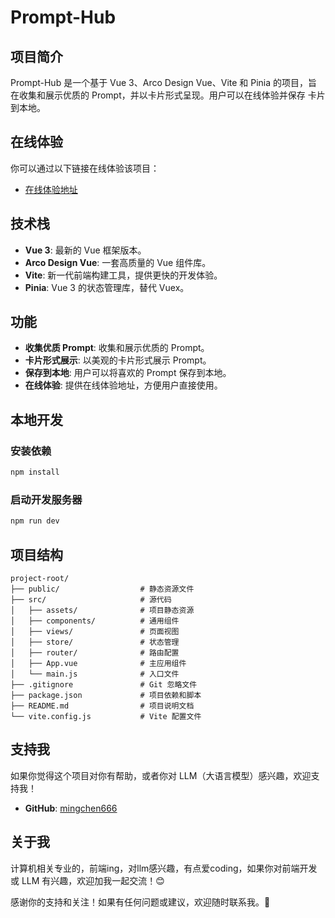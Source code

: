 
# Prompt-Hub

## 项目简介
Prompt-Hub 是一个基于 Vue 3、Arco Design Vue、Vite 和 Pinia 的项目，旨在收集和展示优质的 Prompt，并以卡片形式呈现。用户可以在线体验并保存 卡片 到本地。

## 在线体验
你可以通过以下链接在线体验该项目：
- [在线体验地址](https://prompter.52xm.us.kg/)

## 技术栈
- **Vue 3**: 最新的 Vue 框架版本。
- **Arco Design Vue**: 一套高质量的 Vue 组件库。
- **Vite**: 新一代前端构建工具，提供更快的开发体验。
- **Pinia**: Vue 3 的状态管理库，替代 Vuex。

## 功能
- **收集优质 Prompt**: 收集和展示优质的 Prompt。
- **卡片形式展示**: 以美观的卡片形式展示 Prompt。
- **保存到本地**: 用户可以将喜欢的 Prompt 保存到本地。
- **在线体验**: 提供在线体验地址，方便用户直接使用。

## 本地开发
### 安装依赖
```bash
npm install
```

### 启动开发服务器
```bash
npm run dev
```


## 项目结构
```
project-root/
├── public/                  # 静态资源文件
├── src/                     # 源代码
│   ├── assets/              # 项目静态资源
│   ├── components/          # 通用组件
│   ├── views/               # 页面视图
│   ├── store/               # 状态管理
│   ├── router/              # 路由配置
│   ├── App.vue              # 主应用组件
│   └── main.js              # 入口文件
├── .gitignore               # Git 忽略文件
├── package.json             # 项目依赖和脚本
├── README.md                # 项目说明文档
└── vite.config.js           # Vite 配置文件
```

## 支持我
如果你觉得这个项目对你有帮助，或者你对 LLM（大语言模型）感兴趣，欢迎支持我！

- **GitHub**: [mingchen666](https://github.com/mingchen666)

## 关于我
计算机相关专业的，前端ing，对llm感兴趣，有点爱coding，如果你对前端开发或 LLM 有兴趣，欢迎加我一起交流！😊

感谢你的支持和关注！如果有任何问题或建议，欢迎随时联系我。🌟

